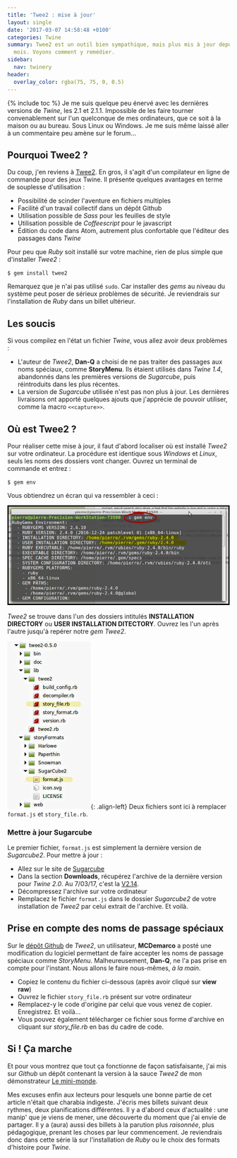 ```yaml
---
title: 'Twee2 : mise à jour'
layout: single
date: '2017-03-07 14:58:48 +0100'
categories: Twine
summary: Twee2 est un outil bien sympathique, mais plus mis à jour depuis quelques
  mois. Voyons comment y remédier.
sidebar:
  nav: twinery
header:
  overlay_color: rgba(75, 75, 0, 0.5)
---
```


{% include toc %}
Je me suis quelque peu énervé avec les dernières versions de *Twine*, les 2.1 et 2.1.1. Impossible de les faire tourner convenablement sur l'un quelconque de mes ordinateurs, que ce soit à la maison ou au bureau. Sous Linux ou Windows. Je me suis même laissé aller à un commentaire peu amène sur le forum...

## Pourquoi Twee2 ?
Du coup, j'en reviens à [Twee2](https://dan-q.github.io/twee2/). En gros, il s'agit d'un compilateur en ligne de commande pour des jeux Twine. Il présente quelques avantages en terme de souplesse d'utilisation :

* Possibilité de scinder l'aventure en fichiers multiples
* Facilité d'un travail collectif dans un dépôt Github
* Utilisation possible de *Sass* pour les feuilles de style
* Utilisation possible de *Coffeescript* pour le javascript
* Édition du code dans Atom, autrement plus confortable que l'éditeur des passages dans *Twine*

Pour peu que *Ruby* soit installé sur votre machine, rien de plus simple que d'installer *Twee2* :
~~~~~
$ gem install twee2
~~~~~
Remarquez que je n'ai pas utilisé `sudo`. Car installer des *gems* au niveau du système peut poser de sérieux problèmes de sécurité. Je reviendrais sur l'installation de *Ruby* dans un billet ultérieur.

## Les soucis

Si vous compilez en l'état un fichier *Twine*, vous allez avoir deux problèmes :

* L'auteur de *Twee2*, **Dan-Q** a choisi de ne pas traiter des passages aux noms spéciaux, comme **StoryMenu**. Ils étaient utilisés dans *Twine 1.4*, abandonnés dans les premières versions de *Sugarcube*, puis réintroduits dans les plus récentes.
* La version de *Sugarcube* utilisée n'est pas non plus à jour. Les dernières livraisons ont apporté quelques ajouts que j'apprécie de pouvoir utiliser, comme la macro `<<capture>>`.

## Où est Twee2 ?

Pour réaliser cette mise à jour, il faut d'abord localiser où est installé *Twee2* sur votre ordinateur. La procédure est identique sous *Windows* et *Linux*, seuls les noms des dossiers vont changer. Ouvrez un terminal de commande et entrez :
~~~
$ gem env
~~~
Vous obtiendrez un écran qui va ressembler à ceci :


![Gem : où est installé Twee2 ?](/assets/images/twee2.jpg)

*Twee2* se trouve dans l'un des dossiers intitulés **INSTALLATION DIRECTORY** ou **USER INSTALLATION DITECTORY**. Ouvrez les l'un après l'autre jusqu'à repérer notre *gem Twee2*.

![Twee2 : mon dossier d'installation](/assets/images/twee2a.jpg){: .align-left}
Deux fichiers sont ici à remplacer `format.js` et `story_file.rb`.

### Mettre à jour Sugarcube
Le premier fichier, `format.js` est simplement la dernière version de *Sugarcube2*. Pour mettre à jour :

* Allez sur le site de [Sugarcube](http://www.motoslave.net/sugarcube/2/)
* Dans la section **Downloads**, récupérez l'archive de la dernière version pour *Twine 2.0*. Au 7/03/17, c'est la [V2.14](http://www.motoslave.net/sugarcube/download.php/2/sugarcube-2.14.0-for-twine-2.0-local.zip).
* Décompressez l'archive sur votre ordinateur
* Remplacez le fichier `format.js` dans le dossier *Sugarcube2* de votre installation de *Twee2* par celui extrait de l'archive. Et voilà.

## Prise en compte des noms de passage spéciaux

Sur le [dépôt Github](https://github.com/Dan-Q/twee2) de *Twee2*, un utilisateur, **MCDemarco** a posté une modification du logiciel permettant de faire accepter les noms de passage spéciaux comme *StoryMenu*. Malheureusement, **Dan-Q**, ne l'a pas prise en compte pour l'instant. Nous allons le faire nous-mêmes, *à la main*.

* Copiez le contenu du fichier ci-dessous (après avoir cliqué sur **view raw**)
* Ouvrez le fichier `story_file.rb` présent sur votre ordinateur
* Remplacez-y le code d'origine par celui que vous venez de copier. Enregistrez. Et voilà...
* Vous pouvez également télécharger ce fichier sous forme d'archive en cliquant sur *story_file.rb* en bas du cadre de code.

<script src="https://gist.github.com/marathon67/004c5e88cadc7a8cb2e51a18a6a59f84.js"></script>

## Si ! Ça marche
Et pour vous montrez que tout ça fonctionne de façon satisfaisante, j'ai mis sur *Github* un dépôt contenant la version à la sauce *Twee2* de mon démonstrateur [Le mini-monde](https://github.com/marathon67/m_monde-twee2).

Mes excuses enfin aux lecteurs pour lesquels une bonne partie de cet article n'était que charabia indigeste. J'écris mes billets suivant deux rythmes, deux planifications différentes.
 Il y a d'abord ceux d'actualité : une manip' que je viens de mener, une découverte du moment que j'ai envie de partager.
 Il y a (aura) aussi des billets à la parution plus *raisonnée*, plus pédagogique, prenant les choses par leur commencement. Je reviendrais donc dans cette série là sur l'installation de *Ruby* ou le choix des formats d'histoire pour *Twine*.
